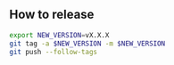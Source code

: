 ## How to release

```bash
export NEW_VERSION=vX.X.X
git tag -a $NEW_VERSION -m $NEW_VERSION
git push --follow-tags
```
